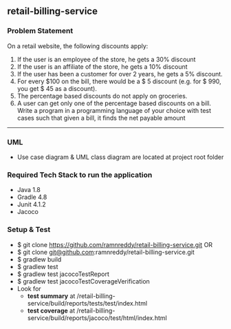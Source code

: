 retail-billing-service
------------------------------------
### Problem Statement
On a retail website, the following discounts apply:
1.	If the user is an employee of the store, he gets a 30% discount
2.	If the user is an affiliate of the store, he gets a 10% discount
3.	If the user has been a customer for over 2 years, he gets a 5% discount.
4.	For every $100 on the bill, there would be a $ 5 discount (e.g. for $ 990, you get $ 45 as a discount).
5.	The percentage based discounts do not apply on groceries.
6.	A user can get only one of the percentage based discounts on a bill.
Write a program in a programming language of your choice with test cases such that given a bill, it finds the net payable amount

------------------------------------
### UML 
- Use case diagram & UML class diagram are located at project root folder
### Required Tech Stack to run the application
- Java 1.8
- Gradle 4.8
- Junit 4.1.2
- Jacoco

### Setup & Test
- $ git clone https://github.com/ramnreddy/retail-billing-service.git
OR
- $ git clone git@github.com:ramnreddy/retail-billing-service.git
- $ gradlew build
- $ gradlew test
- $ gradlew test jacocoTestReport
- $ gradlew test jacocoTestCoverageVerification
- Look for 
    * **test summary**  at /retail-billing-service/build/reports/tests/test/index.html
    * **test coverage** at /retail-billing-service/build/reports/jacoco/test/html/index.html

